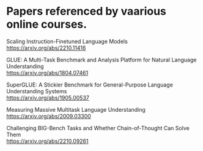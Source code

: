 # Papers referenced by vaarious online courses.

Scaling Instruction-Finetuned Language Models<br>
https://arxiv.org/abs/2210.11416

GLUE: A Multi-Task Benchmark and Analysis Platform for Natural Language Understanding<br>
https://arxiv.org/abs/1804.07461

SuperGLUE: A Stickier Benchmark for General-Purpose Language Understanding Systems<br>
https://arxiv.org/abs/1905.00537

Measuring Massive Multitask Language Understanding<br>
https://arxiv.org/abs/2009.03300

Challenging BIG-Bench Tasks and Whether Chain-of-Thought Can Solve Them<br>
https://arxiv.org/abs/2210.09261
